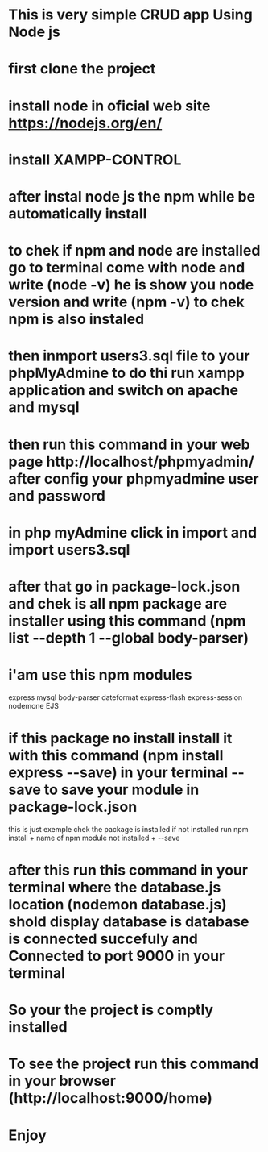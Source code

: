 # This is very simple CRUD app Using Node js
 # first clone the project
# install node in oficial web site https://nodejs.org/en/
# install XAMPP-CONTROL
# after instal node js the npm while be automatically install
# to chek if npm and node are installed go to terminal come with node and write (node -v) he is show you node version and write (npm -v) to chek npm is also instaled
# then inmport users3.sql file to your phpMyAdmine to do thi run xampp application and switch on apache and mysql
# then run this command in your web page http://localhost/phpmyadmin/ after config your phpmyadmine user and password
# in php myAdmine click in import and import users3.sql
# after that go in package-lock.json and chek is all npm package are installer using this command (npm list --depth 1 --global body-parser) 
# i'am use this npm modules
express
mysql
body-parser
dateformat
express-flash
express-session
nodemone
EJS

# if this package no install install it with this command (npm install express --save) in your terminal --save to save your module in package-lock.json
this is just exemple chek the package is installed if not installed run npm install + name of npm module not installed + --save
# after this run this command in your terminal where the database.js location (nodemon database.js) shold display database is database is connected succefuly and Connected to port 9000 in your terminal

# So your the project is comptly installed
# To see the project run this command in your browser (http://localhost:9000/home)
# Enjoy
